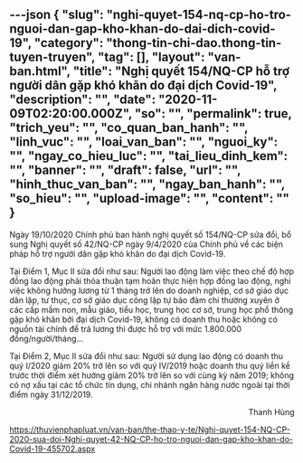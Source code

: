 ---json
{
    "slug": "nghi-quyet-154-nq-cp-ho-tro-nguoi-dan-gap-kho-khan-do-dai-dich-covid-19",
    "category": "thong-tin-chi-dao.thong-tin-tuyen-truyen",
    "tag": [],
    "layout": "van-ban.html",
    "title": "Nghị quyết 154/NQ-CP hỗ trợ người dân gặp khó khăn do đại dịch Covid-19",
    "description": "",
    "date": "2020-11-09T02:20:00.000Z",
    "so": "",
    "permalink": true,
    "trich_yeu": "",
    "co_quan_ban_hanh": "",
    "linh_vuc": "",
    "loai_van_ban": "",
    "nguoi_ky": "",
    "ngay_co_hieu_luc": "",
    "tai_lieu_dinh_kem": "",
    "banner": "",
    "draft": false,
    "url": "",
    "hinh_thuc_van_ban": "",
    "ngay_ban_hanh": "",
    "so_hieu": "",
    "upload-image": "",
    "__content__": ""
}
---
<p>Ng&agrave;y 19/10/2020 Ch&iacute;nh phủ ban h&agrave;nh nghị quyết số 154/NQ-CP sửa đổi, bổ sung Nghị quyết số 42/NQ-CP ng&agrave;y 9/4/2020 của Ch&iacute;nh phủ về c&aacute;c biện ph&aacute;p hỗ trợ người d&acirc;n gặp kh&oacute; khăn do đại dịch Covid-19.</p>

<p>Tại Điểm 1, Mục II sửa đổi như sau: Người lao động l&agrave;m việc theo chế độ hợp đồng lao động phải thỏa thuận tạm ho&atilde;n thực hiện hợp đồng lao động, nghỉ việc kh&ocirc;ng hưởng lương từ 1 th&aacute;ng trở l&ecirc;n do doanh nghiệp, cơ sở gi&aacute;o dục d&acirc;n lập, tư thục, cơ sở gi&aacute;o dục c&ocirc;ng lập tự bảo đảm chi thường xuy&ecirc;n ở c&aacute;c cấp mầm non, mẫu gi&aacute;o, tiểu học, trung học cơ sở, trung học phổ th&ocirc;ng gặp kh&oacute; khăn bởi đại dịch Covid-19, kh&ocirc;ng c&oacute; doanh thu hoặc kh&ocirc;ng c&oacute; nguồn t&agrave;i ch&iacute;nh để trả lương th&igrave; được hỗ trợ với mức 1.800.000 đồng/người/th&aacute;ng...</p>

<p>Tại Điểm 2, Mục II sửa đổi như sau: Người sử dụng lao động c&oacute; doanh thu qu&yacute; I/2020 giảm 20% trở l&ecirc;n so với qu&yacute; IV/2019 hoặc doanh thu qu&yacute; liền kề trước thời điểm x&eacute;t hưởng giảm 20% trở l&ecirc;n so với c&ugrave;ng kỳ năm 2019; kh&ocirc;ng c&oacute; nợ xấu tại c&aacute;c tổ chức t&iacute;n dụng, chi nh&aacute;nh ng&acirc;n h&agrave;ng nước ngo&agrave;i tại thời điểm ng&agrave;y 31/12/2019.</p>

<p style="text-align:right">Thanh H&ugrave;ng</p>

<p><a href="https://thuvienphapluat.vn/van-ban/the-thao-y-te/Nghi-quyet-154-NQ-CP-2020-sua-doi-Nghi-quyet-42-NQ-CP-ho-tro-nguoi-dan-gap-kho-khan-do-Covid-19-455702.aspx">https://thuvienphapluat.vn/van-ban/the-thao-y-te/Nghi-quyet-154-NQ-CP-2020-sua-doi-Nghi-quyet-42-NQ-CP-ho-tro-nguoi-dan-gap-kho-khan-do-Covid-19-455702.aspx</a></p>
